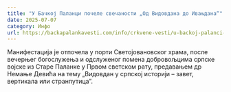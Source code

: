 ```yaml
---
title: "У Бачкој Паланци почеле свечаности „Од Видовдана до Ивањдана“"
date: 2025-07-07
category: Инфо
url: https://backapalankavesti.com/info/crkvene-vesti/u-backoj-palanci-pocele-svecanosti-od-vidovdana-do-ivanjdana%cb%ae/
---
```


Манифестација је отпочела у порти Светојовановског храма, после вечерњег богослужења и одслуженог помена добровољцима српске војске из Старе Паланке у Првом светском рату, предавањем др Немање Девића на тему „Видовдан у српској историји – завет, вертикала или странпутицаˮ.
